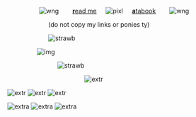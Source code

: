 ⠀⠀⠀⠀⠀⠀⠀![wng](https://i.imgur.com/MsIQhp9.gif)⠀⠀⠀[**r**ead me](https://pyjamaparty.straw.page)⠀⠀![pixl](https://biscuit.crd.co/assets/images/gallery04/dd30e258.gif?v=cc1c6dfa)⠀⠀[**a**tabook](https://melomanie.atabook.org/)⠀⠀⠀![wng](https://i.imgur.com/bIPPh6P.gif) 

⠀⠀⠀⠀⠀⠀⠀⠀⠀(do not copy my links or ponies ty)

⠀⠀⠀⠀⠀⠀⠀⠀⠀![strawb](https://tomomi.neocities.org/divider/div2.gif) 

⠀ ⠀ ⠀  ⠀  ⠀![img](https://i.ibb.co/bjVS6XWJ/Untitled100-20241224134211.png)

⠀⠀⠀⠀⠀⠀⠀⠀⠀⠀⠀![strawb](https://wilardo.crd.co/assets/images/gallery05/685efb3f_original.png?v=9266112b)

⠀⠀⠀⠀⠀⠀⠀⠀⠀⠀⠀⠀⠀⠀⠀⠀⠀![extr](https://wilardo.crd.co/assets/images/gallery08/9b8357cb_original.png?v=9266112b)

![extr](https://wilardo.crd.co/assets/images/gallery09/4f886c90_original.gif?v=9266112b) ![extr](https://wilardo.crd.co/assets/images/gallery09/c9a8366e_original.gif?v=9266112b) ![extr](https://wilardo.crd.co/assets/images/gallery12/80dc8cb8_original.gif?v=9266112b)

![extra](https://wilardo.crd.co/assets/images/gallery09/a3f78309_original.gif?v=9266112b) ![extra](https://wilardo.crd.co/assets/images/gallery09/c29b9208_original.gif?v=9266112b) ![extra](https://wilardo.crd.co/assets/images/gallery09/d9ce2b4f_original.gif?v=9266112b)
